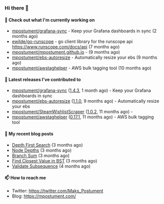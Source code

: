 ### Hi there 👋

#### 👷 Check out what I'm currently working on

- [mpostument/grafana-sync](https://github.com/mpostument/grafana-sync) - Keep your Grafana dashboards in sync (2 months ago)
- [ewilde/go-runscope](https://github.com/ewilde/go-runscope) - go client library for the runscope  api https://www.runscope.com/docs/api (7 months ago)
- [mpostument/mpostument.github.io](https://github.com/mpostument/mpostument.github.io) -  (9 months ago)
- [mpostument/ebs-autoresize](https://github.com/mpostument/ebs-autoresize) - Automatically resize your ebs (9 months ago)
- [mpostument/awstaghelper](https://github.com/mpostument/awstaghelper) - AWS bulk tagging tool (10 months ago)

#### 🔭 Latest releases I've contributed to

- [mpostument/grafana-sync](https://github.com/mpostument/grafana-sync) ([1.4.3](https://github.com/mpostument/grafana-sync/releases/tag/1.4.3), 1 month ago) - Keep your Grafana dashboards in sync
- [mpostument/ebs-autoresize](https://github.com/mpostument/ebs-autoresize) ([1.1.0](https://github.com/mpostument/ebs-autoresize/releases/tag/1.1.0), 9 months ago) - Automatically resize your ebs
- [mpostument/SteamWishlistScraper](https://github.com/mpostument/SteamWishlistScraper) ([1.0.2](https://github.com/mpostument/SteamWishlistScraper/releases/tag/1.0.2), 11 months ago) - 
- [mpostument/awstaghelper](https://github.com/mpostument/awstaghelper) ([0.17.1](https://github.com/mpostument/awstaghelper/releases/tag/0.17.1), 11 months ago) - AWS bulk tagging tool

#### 📜 My recent blog posts

- [Depth First Search](https://mpostument.com/2021/09/06/depth-first-search/) (3 months ago)
- [Node Depths](https://mpostument.com/2021/08/26/node-depths/) (3 months ago)
- [Branch Sum](https://mpostument.com/2021/08/23/branch-sum/) (3 months ago)
- [Find Closest Value in BST](https://mpostument.com/2021/08/10/find-closest-value-in-bst/) (3 months ago)
- [Validate Subsequence](https://mpostument.com/2021/08/05/validate-subsequence/) (4 months ago)

#### 📫 How to reach me

- Twitter: https://twitter.com/Maks_Postument
- Blog: https://mpostument.com/
